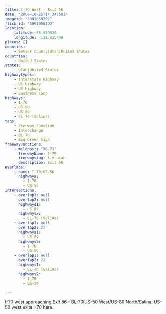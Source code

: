 ```yaml
---
title: I-70 West - Exit 56
date: "2008-10-25T14:34:58Z"
imageid: "3091050292"
flickrid: "3091050292"
location:
    latitude: 38.930536
    longitude: -111.835848
places: []
counties:
    - Sevier County|Utah|United States
countries:
    - United States
states:
    - Utah|United States
highwaytypes:
    - Interstate Highway
    - US Highway
    - US Highway
    - Business Loop
highways:
    - I-70
    - US-50
    - US-89
    - BL-70 (Salina)
tags:
    - Freeway Junction
    - Interchange
    - BL-70
    - Big Green Sign
freewayJunctions:
    - milepost: "56.71"
      freewayName: I-70
      freewaySlug: i70-utah
      description: Exit 56
overlaps:
    - name: I-70/US-50
      highways:
        - I-70
        - US-50
intersections:
    - overlap1: null
      overlap2: null
      highways1:
        - US-89
      highways2:
        - BL-70 (Salina)
    - overlap1: null
      overlap2: 22
      highways1:
        - US-89
      highways2:
        - I-70
        - US-50
    - overlap1: null
      overlap2: 22
      highways1:
        - BL-70 (Salina)
      highways2:
        - I-70
        - US-50

---
```

I-70 west approaching Exit 56 - BL-70/US-50 West/US-89 North/Salina. US-50 west exits I-70 here.